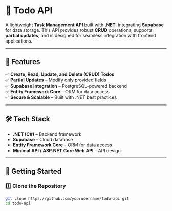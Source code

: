 # 📝 Todo API  

A lightweight **Task Management API** built with **.NET**, integrating **Supabase** for data storage. This API provides robust **CRUD** operations, supports **partial updates**, and is designed for seamless integration with frontend applications.  


---

## 📌 Features  
✅ **Create, Read, Update, and Delete (CRUD) Todos**  
✅ **Partial Updates** – Modify only provided fields  
✅ **Supabase Integration** – PostgreSQL-powered backend  
✅ **Entity Framework Core** – ORM for data access  
✅ **Secure & Scalable** – Built with .NET best practices  

---

## 🛠 Tech Stack  
- **.NET (C#)** – Backend framework  
- **Supabase** – Cloud database  
- **Entity Framework Core** – ORM for data access  
- **Minimal API / ASP.NET Core Web API** – API design  

---

## 🚀 Getting Started  

### 1️⃣ Clone the Repository  
```sh
git clone https://github.com/yourusername/todo-api.git
cd todo-api
